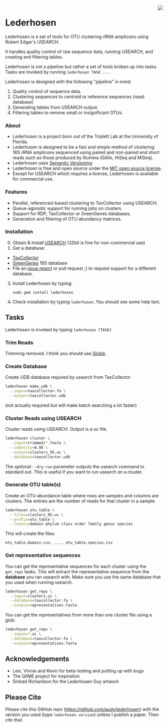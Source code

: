 <img src="http://d.pr/i/26Js+#.png" align="right">

# Lederhosen

Lederhosen is a set of tools for OTU clustering rRNA amplicons using Robert Edgar's USEARCH.

It handles quality control of raw sequence data, running USEARCH, and creating and filtering tables.

Lederhosen is not a pipeline but rather a set of tools broken up into tasks. Tasks are invoked by running `lederhosen TASK ...`.

Lederhosen is designed with the following "pipeline" in mind:

1. Quality control of sequence data.
2. Clustering sequences to centroid or reference sequences (read: database)
3. Generating tables from USEARCH output.
4. Filtering tables to remove small or insignificant OTUs.

### About

- Lederhosen is a project born out of the Triplett Lab at the University of Florida.
- Lederhosen is designed to be a fast and simple method of clustering 16S rRNA amplicons sequenced
using paired and non-paired end short reads such as those produced by Illumina (GAIIx, HiSeq and MiSeq).
- Lederhosen uses [Semantic Versioning](http://semver.org/).
- Lederhosen is free and open source under the [MIT open source license](http://opensource.org/licenses/mit-license.php/).
- Except for USEARCH which requires a license, Lederhosen is available for commercial use.

### Features

- Parallel, referenced-based clustering to TaxCollector using USEARCH.
- Queue-agnostic support for running jobs on clusters.
- Support for RDP, TaxCollector or GreenGenes databases.
- Generation and filtering of OTU abundancy matrices.

### Installation

0. Obtain & Install [USEARCH](http://www.drive5.com/) (32bit is fine for non-commercial use)
2. Get a database:
  - [TaxCollector](http://github.com/audy/taxcollector)
  - [GreenGenes](http://greengenes.lbl.gov) 16S database
  - File an [issue report](https://github.com/audy/lederhosen/issues) or pull request ;) to request support for a different database.
3. Install Lederhosen by typing:

    `sudo gem install lederhosen`
4. Check installation by typing `lederhosen`. You should see some help text.

## Tasks

Lederhosen is invoked by typing `lederhosen [TASK]`

### Trim Reads

Trimming removed. I think you should use [Sickle](https://github.com/najoshi/sickle).

### Create Database

Create UDB database required by usearch from TaxCollector

```bash
lederhosen make_udb \
  --input=taxcollector.fa \
  --output=taxcollector.udb
```

(not actually required but will make batch searching a lot faster)

### Cluster Reads using USEARCH

Cluster reads using USEARCH. Output is a uc file.

```bash
lederhosen cluster \
  --input=trimmed/*.fasta \
  --identity=0.95 \
  --output=clusters_95.uc \
  --database=taxcollector.udb
```

The optional `--dry-run` parameter outputs the usearch command to standard out. This is useful if you want to run usearch on a cluster.

### Generate OTU table(s)

Create an OTU abundance table where rows are samples and columns are clusters. The entries are the number of reads for that cluster in a sample.

```bash
lederhosen otu_table \
  --files=clusters_95.uc \
  --prefix=otu_table \
  --levels=domain phylum class order family genus species
```

This will create the files:

    otu_table.domain.csv, ..., otu_table.species.csv

### Get representative sequences

You can get the representative sequences for each cluster using the `get_reps` tasks. This will extract the representative sequence from
the __database__ you ran usearch with. Make sure you use the same database that you used when running usearch.

```bash
lederhosen get_reps \
  --input=clusters.uc \
  --database=taxcollector.fa \
  --output=representatives.fasta
```

You can get the representatives from more than one cluster file using a glob:

```bash
lederhosen get_reps \
  --input=*.uc \
  --database=taxcollector.fa \
  --output=representatives.fasta
```

## Acknowledgements

- Lexi, Vinnie and Kevin for beta-testing and putting up with bugs
- The QIIME project for inspiration
- Sinbad Richardson for the Lederhosen Guy artwork

## Please Cite

Please cite this GitHub repo (https://github.com/audy/lederhosen) with the version you used (type `lederhosen version`) unless I publish a paper. Then cite that.
